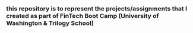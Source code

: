 ### this repository is to represent the projects/assignments that I created as part of FinTech Boot Camp (University of Washington & Trilogy School)
